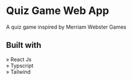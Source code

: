 # Quiz Game Web App

A quiz game inspired by Merriam Webster Games

## Built with

» React Js  
» Typscript  
» Tailwind
